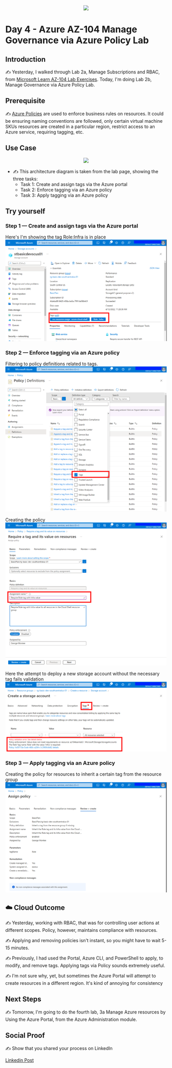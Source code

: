 <div id="cover photo" align="center">
  <img src="https://media.giphy.com/media/81xwEHX23zhvy/giphy.gif" width="500"/>
</div>

# Day 4 - Azure AZ-104 Manage Governance via Azure Policy Lab

## Introduction

✍️ Yesterday, I walked through Lab 2a, Manage Subscriptions and RBAC, from [Microsoft Learn AZ-104 Lab Exercises](https://microsoftlearning.github.io/AZ-104-MicrosoftAzureAdministrator/). Today, I'm doing Lab 2b, Manage Governance via Azure Policy Lab.

## Prerequisite

✍️ [Azure Policies](https://docs.microsoft.com/en-us/azure/governance/policy/overview) are used to enforce business rules on resources. It could be ensuring naming conventions are followed, only certain virtual machine SKUs resources are created in a particular region, restrict access to an Azure service, requiring tagging, etc.

## Use Case

<div id="cover photo" align="center">
  <img src="https://microsoftlearning.github.io/AZ-104-MicrosoftAzureAdministrator/Instructions/media/lab02b.png" width="800"/>
</div>

- ✍️ This architecture diagram is taken from the lab page, showing the three tasks:
  - Task 1: Create and assign tags via the Azure portal
  - Task 2: Enforce tagging via an Azure policy
  - Task 3: Apply tagging via an Azure policy

## Try yourself

### Step 1 — Create and assign tags via the Azure portal

Here's I'm showing the tag Role:Infra is in place
![Screenshot](images/az104-lab3-task1-tag-storage.png)

### Step 2 — Enforce tagging via an Azure policy

Filtering to policy definitions related to tags.
![Screenshot](images/az104-lab3-task2-definition-tag.png)

Creating the policy
![Screenshot](images/az104-lab3-task2-create-policy.png)

Here the attempt to deploy a new storage account without the necessary tag fails validation
![Screenshot](images/az104-lab3-task2-deploy-storage.png)

### Step 3 — Apply tagging via an Azure policy

Creating the policy for resources to inherit a certain tag from the resource group
![Screenshot](images/az104-lab3-task3-inherit-policy.png)

## ☁️ Cloud Outcome

✍️ Yesterday, working with RBAC, that was for controlling user actions at different scopes. Policy, however, maintains compliance with resources.

✍️ Applying and removing policies isn't instant, so you might have to wait 5-15 minutes.

✍️ Previously, I had used the Portal, Azure CLI, and PowerShell to apply, to modify, and remove tags. Applying tags via Policy sounds extremely useful.

✍️ I'm not sure why, yet, but sometimes the Azure Portal will attempt to create resources in a different region. It's kind of annoying for consistency

## Next Steps

✍️ Tomorrow, I'm going to do the fourth lab, 3a Manage Azure resources by Using the Azure Portal, from the Azure Administration module.

## Social Proof

✍️ Show that you shared your process on LinkedIn

[Linkedin Post](https://www.linkedin.com/posts/georgemontee_github-gmontee100daysofcloud-activity-6920364586839752704-oLHG?utm_source=linkedin_share&utm_medium=member_desktop_web)
